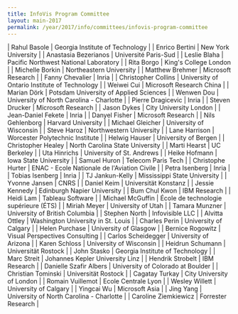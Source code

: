 ```yaml
---
title: InfoVis Program Committee
layout: main-2017
permalink: /year/2017/info/committees/infovis-program-committee
---
```


| Rahul Basole | Georgia Institute of Technology |
| Enrico Bertini | New York University |
| Anastasia Bezerianos | Université Paris-Sud |
| Leslie Blaha | Pacific Northwest National Laboratory |
| Rita Borgo | King's College London |
| Michelle Borkin | Northeastern University |
| Matthew Brehmer | Microsoft Research |
| Fanny Chevalier | Inria |
| Christopher Collins | University of Ontario Institute of Technology |
| Weiwei Cui | Microsoft Research China |
| Marian Dörk | Potsdam University of Applied Sciences |
| Wenwen Dou | University of North Carolina - Charlotte |
| Pierre Dragicevic | Inria |
| Steven Drucker | Microsoft Research |
| Jason Dykes | City University London |
| Jean-Daniel Fekete | Inria |
| Danyel Fisher | Microsoft Research |
| Nils Gehlenborg | Harvard University |
| Michael Gleicher | University of Wisconsin |
| Steve Haroz | Northwestern University |
| Lane Harrison | Worcester Polytechnic Institute |
| Helwig Hauser | University of Bergen |
| Christopher Healey | North Carolina State University |
| Marti Hearst | UC Berkeley |
| Uta Hinrichs | University of St. Andrews |
| Heike Hofmann | Iowa State University |
| Samuel Huron | Telecom Paris Tech |
| Christophe Hurter | ENAC - Ecole Nationale de l'Aviation Civile |
| Petra Isenberg | Inria |
| Tobias Isenberg | Inria |
| TJ Jankun-Kelly | Mississippi State University |
| Yvonne Jansen | CNRS |
| Daniel Keim | Universität Konstanz |
| Jessie Kennedy | Edinburgh Napier University |
| Bum Chul Kwon | IBM Research |
| Heidi Lam | Tableau Software |
| Michael McGuffin | École de technologie supérieure (ÉTS) |
| Miriah Meyer | University of Utah |
| Tamara Munzner | University of British Columbia |
| Stephen North | Infovisible LLC |
| Alvitta Ottley | Washington University in St. Louis |
| Charles Perin | University of Calgary |
| Helen Purchase | University of Glasgow |
| Bernice Rogowitz | Visual Perspectives Consulting |
| Carlos Scheidegger | University of Arizona |
| Karen Schloss | University of Wisconsin |
| Heidrun Schumann | Universität Rostock |
| John Stasko | Georgia Institute of Technology |
| Marc Streit | Johannes Kepler University Linz |
| Hendrik Strobelt | IBM Research |
| Danielle Szafir Albers | University of Colorado at Boulder |
| Christian Tominski | Universität Rostock |
| Cagatay Turkay | City University of London |
| Romain Vuillemot | Ecole Centrale Lyon |
| Wesley Willett | University of Calgary |
| Yingcai Wu | Microsoft Asia |
| Jing Yang | University of North Carolina - Charlotte |
| Caroline Ziemkiewicz | Forrester Research |
